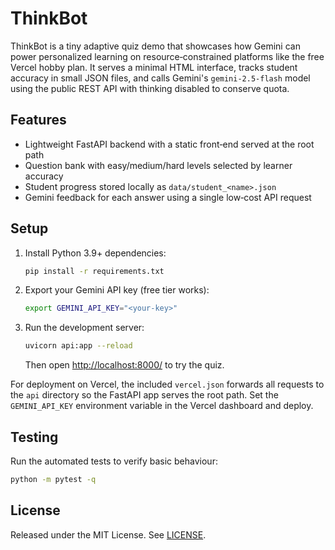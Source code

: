 # ThinkBot

ThinkBot is a tiny adaptive quiz demo that showcases how Gemini can power
personalized learning on resource‑constrained platforms like the free Vercel
hobby plan.  It serves a minimal HTML interface, tracks student accuracy in
small JSON files, and calls Gemini's `gemini-2.5-flash` model using the public
REST API with thinking disabled to conserve quota.

## Features
- Lightweight FastAPI backend with a static front‑end served at the root path
- Question bank with easy/medium/hard levels selected by learner accuracy
- Student progress stored locally as `data/student_<name>.json`
- Gemini feedback for each answer using a single low‑cost API request

## Setup
1. Install Python 3.9+ dependencies:
   ```bash
   pip install -r requirements.txt
   ```
2. Export your Gemini API key (free tier works):
   ```bash
   export GEMINI_API_KEY="<your-key>"
   ```
3. Run the development server:
   ```bash
   uvicorn api:app --reload
   ```
   Then open [http://localhost:8000/](http://localhost:8000/) to try the quiz.

For deployment on Vercel, the included `vercel.json` forwards all requests to
the `api` directory so the FastAPI app serves the root path.  Set the
`GEMINI_API_KEY` environment variable in the Vercel dashboard and deploy.

## Testing
Run the automated tests to verify basic behaviour:
```bash
python -m pytest -q
```

## License
Released under the MIT License.  See [LICENSE](LICENSE).
